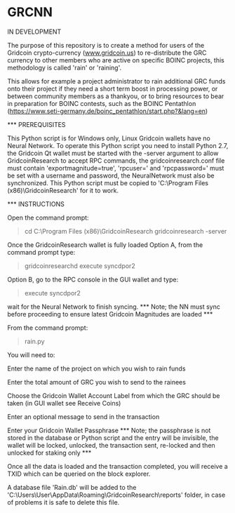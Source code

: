 # GRCNN

IN DEVELOPMENT

The purpose of this repository is to create a method for users of the Gridcoin crypto-currency (www.gridcoin.us)
to re-distribute the GRC currency to other members who are active on specific BOINC projects, this methodology is
called 'rain' or 'raining'.

This allows for example a project administrator to rain additional GRC funds onto their project if they need a
short term boost in processing power, or between community members as a thankyou, or to bring resources to bear
in preparation for BOINC contests, such as the BOINC Pentathlon (https://www.seti-germany.de/boinc_pentathlon/start.php?&lang=en)

*** PREREQUISITES

This Python script is for Windows only, Linux Gridcoin wallets have no Neural Network.  To operate this Python script you need to install Python 2.7, the Gridcoin Qt wallet must be started with the -server argument to allow GridcoinResearch to accept RPC commands, the gridcoinresearch.conf file must contain 'exportmagnitude=true', 'rpcuser=' and 'rpcpassword=' must be set with a username and password, the NeuralNetwork must also be synchronized.  This Python script must be copied to 'C:\Program Files (x86)\GridcoinResearch' for it to work.

*** INSTRUCTIONS

Open the command prompt:

  > cd C:\Program Files (x86)\GridcoinResearch
  > gridcoinresearch -server

Once the GridcoinResearch wallet is fully loaded
Option A, from the command prompt type:

  > gridcoinresearchd execute syncdpor2
  
Option B, go to the RPC console in the GUI wallet and type:

  > execute syncdpor2

wait for the Neural Network to finish syncing.  *** Note; the NN must sync before proceeding to ensure latest Gridcoin Magnitudes are loaded ***

From the command prompt:

  > rain.py
  
You will need to:

Enter the name of the project on which you wish to rain funds

Enter the total amount of GRC you wish to send to the rainees

Choose the Gridcoin Wallet Account Label from which the GRC should be taken (in GUI wallet see Receive Coins)

Enter an optional message to send in the transaction

Enter your Gridcoin Wallet Passphrase *** Note; the passphrase is not stored in the database or Python script and the entry will be invisible, the wallet will be locked, unlocked, the transaction sent, re-locked and then unlocked for staking only ***

Once all the data is loaded and the transaction completed, you will receive a TXID which can be queried on the block explorer.

A database file 'Rain.db' will be added to the 'C:\Users\User\AppData\Roaming\GridcoinResearch\reports' folder, in case of problems it is safe to delete this file.
